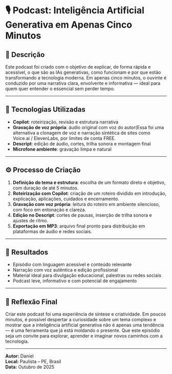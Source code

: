 # 🎙️ Podcast: Inteligência Artificial Generativa em Apenas Cinco Minutos

## 📝 Descrição
Este podcast foi criado com o objetivo de explicar, de forma rápida e acessível, o que são as IAs generativas, como 
funcionam e por que estão transformando a tecnologia moderna. Em apenas cinco minutos, o ouvinte é conduzido por uma 
narrativa clara, envolvente e informativa — ideal para quem quer entender o essencial sem perder tempo.

---

## 🧰 Tecnologias Utilizadas
- **Copilot**: roteirização, revisão e estrutura narrativa
- **Gravação de voz própria**: áudio original com voz do autor(Essa foi uma alternativa a clonagem de voz e narração 
    sintética de sites como Voice.ai / ElevenLabs, por limites de conta FREE.
- **Descript**: edição de áudio, cortes, trilha sonora e montagem final
- **Microfone ambiente**: gravação limpa e natural

---

## ⚙️ Processo de Criação
1. **Definição do tema e estrutura**: escolha de um formato direto e objetivo, com duração de até 5 minutos.
2. **Roteirização com Copilot**: criação de um roteiro dividido em introdução, explicação, aplicações, cuidados e 
     encerramento.
3. **Gravação com voz própria**: leitura do roteiro em ambiente silencioso, com foco em entonação e clareza.
4. **Edição no Descript**: cortes de pausas, inserção de trilha sonora e ajustes de ritmo.
5. **Exportação em MP3**: arquivo final pronto para distribuição em plataformas de áudio e redes sociais.

---

## 🎯 Resultados
- Episódio com linguagem acessível e conteúdo relevante
- Narração com voz autêntica e edição profissional
- Material ideal para divulgação educacional, palestras ou redes sociais
- Podcast leve, informativo e com potencial de engajamento

---

## 💬 Reflexão Final
Criar este podcast foi uma experiência de síntese e criatividade. Em poucos minutos, é possível despertar a curiosidade 
sobre um tema complexo e mostrar que a inteligência artificial generativa não é apenas uma tendência — é uma ferramenta 
que já está moldando o presente. Que este episódio seja um convite para explorar, aprender e imaginar novos caminhos com 
a tecnologia.

---

**Autor:** Daniel  
**Local:** Paulista – PE, Brasil  
**Data:** Outubro de 2025
